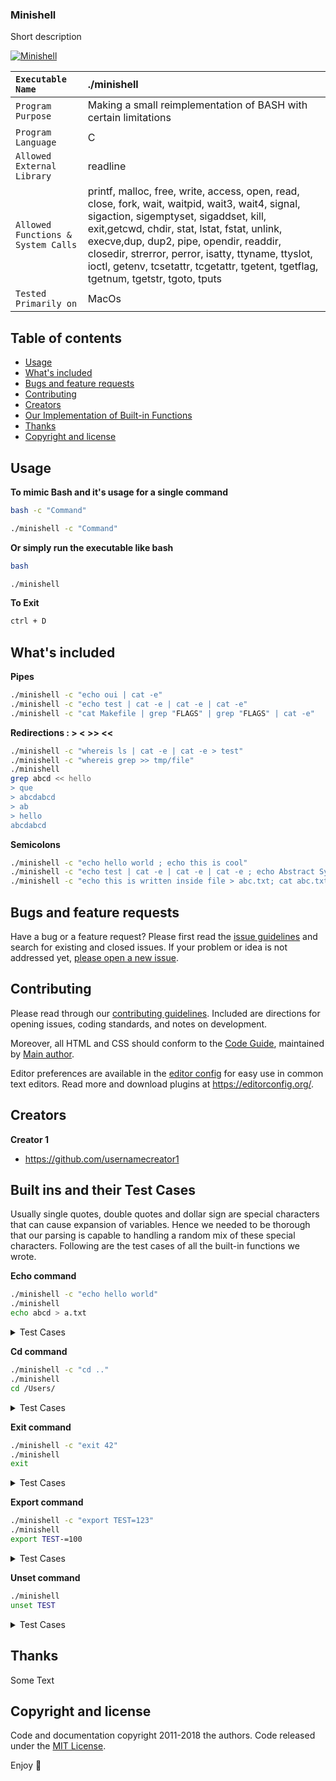   <h3 align="left">Minishell</h3>

  <p align="left">
    Short description
  </p>
  <p align="left">
    <a href="https://github.com/harshbanthiya/Minishell">
    <img src="https://badge42.vercel.app/api/v2/cl2xrmmu4000609mlo05k9qg8/project/2371023" alt="Minishell">
    </a>
 </p>
  
   ``Executable Name`` | ./minishell 
   :--------------- | :---------------
   ``Program Purpose`` | Making a small reimplementation of BASH with certain limitations
   ``Program Language`` | C |
   ``Allowed External Library`` | readline 
   ``Allowed Functions & System Calls`` | printf, malloc, free, write, access, open, read, close, fork, wait, waitpid, wait3, wait4, signal, sigaction, sigemptyset, sigaddset, kill, exit,getcwd, chdir, stat, lstat, fstat, unlink, execve,dup, dup2, pipe, opendir, readdir, closedir, strerror, perror, isatty, ttyname, ttyslot, ioctl, getenv, tcsetattr, tcgetattr, tgetent, tgetflag, tgetnum, tgetstr, tgoto, tputs
   ``Tested Primarily on`` | MacOs    



## Table of contents

- [Usage](#Usage)
- [What's included](#whats-included)
- [Bugs and feature requests](#bugs-and-feature-requests)
- [Contributing](#contributing)
- [Creators](#creators)
- [Our Implementation of Built-in Functions](#Built-ins-and-their-Test-Cases)
- [Thanks](#thanks)
- [Copyright and license](#copyright-and-license)


## Usage

**To mimic Bash and it's usage for a single command**
```sh
bash -c "Command"
```
```sh
./minishell -c "Command"
```
**Or simply run the executable like bash**
```sh
bash
```
```sh
./minishell 
```
**To Exit**
```sh
ctrl + D
```


## What's included

**Pipes** 

```sh
./minishell -c "echo oui | cat -e"
./minishell -c "echo test | cat -e | cat -e | cat -e"
./minishell -c "cat Makefile | grep "FLAGS" | grep "FLAGS" | cat -e"
```

**Redirections : > < >> <<** 

```sh
./minishell -c "whereis ls | cat -e | cat -e > test"
./minishell -c "whereis grep >> tmp/file"
./minishell
grep abcd << hello
> que
> abcdabcd 
> ab
> hello
abcdabcd
```

**Semicolons** 

```sh
./minishell -c "echo hello world ; echo this is cool"
./minishell -c "echo test | cat -e | cat -e | cat -e ; echo Abstract Sytax tree"
./minishell -c "echo this is written inside file > abc.txt; cat abc.txt"
```

## Bugs and feature requests

Have a bug or a feature request? Please first read the [issue guidelines](https://reponame/blob/master/CONTRIBUTING.md) and search for existing and closed issues. If your problem or idea is not addressed yet, [please open a new issue](https://reponame/issues/new).

## Contributing

Please read through our [contributing guidelines](https://reponame/blob/master/CONTRIBUTING.md). Included are directions for opening issues, coding standards, and notes on development.

Moreover, all HTML and CSS should conform to the [Code Guide](https://github.com/mdo/code-guide), maintained by [Main author](https://github.com/usernamemainauthor).

Editor preferences are available in the [editor config](https://reponame/blob/master/.editorconfig) for easy use in common text editors. Read more and download plugins at <https://editorconfig.org/>.

## Creators

**Creator 1**

- <https://github.com/usernamecreator1>

## Built ins and their Test Cases 


Usually single quotes, double quotes and dollar sign are special characters that can cause expansion of variables.
Hence we needed to be thorough that our parsing is capable to handling a random mix of these special characters.
Following are the test cases of all the built-in functions we wrote. 

**Echo command**
```sh
./minishell -c "echo hello world"
./minishell 
echo abcd > a.txt
```
<details><summary> Test Cases </summary>

  
```sh
./minishell
1: echo
2: echo echo
3: eCho
4: eChO
5: eCHO
6: ECHO
7: echo rhobebou
8: echo stop barking
9: echo "bonjour"
10: echo bonjour
11: echo 'bonjour'
12: echo -n bonjour
13: echo -nn bonjour
14: echo -n -n -n bonjour
15: echo -n -n -n bonjour
16: echo "-n" bonjour
17: echo -n"-n" bonjour
18: echo "-nnnn" bonjour
19: echo "-n -n -n"-n bonjour
20: echo "-n '-n'" bonjour
21: echo $USER
22: echo "$USER"
23: echo "'$USER'"
24: echo " '$USER' "
25: echo text"$USER"
26: echo text"'$USER'" ' $USER '
27: echo "text"   "$USER"    "$USER"
28: echo '              $USER          '
29: echo               text "$USER"            "$USER"text
30: echo ''''''''''$USER''''''''''
31: echo """"""""$USER""""""""
32: echo $USER'$USER'text oui oui     oui  oui $USER oui      $USER ''
33: echo $USER '' $USER $USER '' $USER '' $USER -n $USER
34: echo ' ' ' '
35: echo '" ' " """
36: echo " " " """ ''
37: echo "$USER""$USER""$USER"
38: echo text"$USER"test
39: echo '$USER' "$USER" "text ' text"
40: echo '$USER'
41: echo $USER " "
42: echo "$USER""Users/$USER/file""'$USER'"'$USER'
43: echo "$USER$USER$USER"
44: echo '$USER'"$USER"'$USER'
45: echo '"$USER"''$USER'"""$USER"
46: echo " $USER  "'$PWD'
47: echo " $USER  $ "'$PWD'
48: echo $USER=4
49: echo $USER=thallard
50: echo $USER
51: echo $?
52: echo $USER213
53: echo $USER$12USER$USER=4$USER12
54: echo $USER $123456789USER $USER123456789
55: echo $USER $9999USER $8888USER $7777USER
56: echo $USER $USER9999 $USER8888 $USER7777
57: echo $USER $USER9999 $USER8888 $USER7777 "$USER"
58: echo "$USER=12$USER"
59: echo "$9USER" "'$USER=12$SOMETHING'"
60: echo $PWD/file
61: echo "$PWD/file"
62: echo "text" "text$USER" ... "$USER"
63: echo $PWD
```

</details>

**Cd command**
```sh
./minishell -c "cd .."
./minishell 
cd /Users/
```
<details><summary> Test Cases </summary>

```sh
./minishell
1: cd
2: cd ..
3: cd .
4: cd /Users
5: cd //
6: cd '//'
7: cd //////
8: cd ./././
9: cd /
10: cd '/////' 2>/dev/null
11: cd '/etc'
12: cd '/var'
13: cd "$PWD/file_tests"
14: cd "doesntexist"
15: cd "doesntexist" 2>/dev/null
16: cd ../../..
17: cd "wtf" 2>/dev/null
18: cd ..
19: cd ..
20: cd ?
21: cd +
22: cd _
23: cd woof
24: cd bark bark
25: cd '/'
26: cd $PWD/file_tests
27: cd $OLDPWD/something
```
</details>

**Exit command**
```sh
./minishell -c "exit 42"
./minishell 
exit
```
<details><summary> Test Cases </summary>

```sh
./minishell
1: exit 0 0
2: exit 42 42
3: exit -42 -24
4: exit 42
5: exit 42 53 68
6: exit 259
7: exit -12030
8: exit --1239312
9: exit ++++1203020103
10: exit +0
11: exit ++++++0
12: exit -----0
13: exit azerty
14: exit kewkwqke
15: exit a
16: exit z
17: exit "1"
18: exit "2"
19: exit "+102"
20: exit "1230"
21: exit "+++1230"
22: exit "1"23
23: exit "2"32"32"
24: exit "'42'"
25: exit '42'"42"42
26: exit +'42'"42"42
27: exit -'42'"42"42
28: exit 9223372036854775807
29: exit 9223372036854775808
30: exit -4
31: exit wrong
32: exit wrong_command
33: exit something
34: exit 1
35: exit -1
36: exit 42
37: exit 0
38: exit --000
39: exit +++++++000
40: exit ++++3193912939
41: exit ---31232103012
42: exit "something"
43: exit q
44: exit help
45: exit export
46: exit echo
47: exit cd ..
48: exit 0 0
49: exit something somethingv2
50: exit 42 42 42 42 42
51: exit echo something
52: exit exit
```
</details>
  
**Export command**
```sh
./minishell -c "export TEST=123"
./minishell 
export TEST-=100
```
<details><summary> Test Cases </summary>

```sh
./minishell
1: cd
2: cd ..
3: cd .
4: cd /Users
5: cd //
6: cd '//'
7: cd //////
8: cd ./././
9: cd /
10: cd '/////' 2>/dev/null
11: cd '/etc'
12: cd '/var'
13: cd "$PWD/file_tests"
14: cd "doesntexist"
15: cd "doesntexist" 2>/dev/null
16: cd ../../..
17: cd "wtf" 2>/dev/null
18: cd ..
19: cd ..
20: cd ?
21: cd +
22: cd _
23: cd woof
24: cd bark bark
25: cd '/'
26: cd $PWD/file_tests
27: cd $OLDPWD/something
```
</details>

**Unset command**
```sh
./minishell
unset TEST
```
<details><summary> Test Cases </summary>

```sh
./minishell
1: cd
2: cd ..
3: cd .
4: cd /Users
5: cd //
6: cd '//'
7: cd //////
8: cd ./././
9: cd /
10: cd '/////' 2>/dev/null
11: cd '/etc'
12: cd '/var'
13: cd "$PWD/file_tests"
14: cd "doesntexist"
15: cd "doesntexist" 2>/dev/null
16: cd ../../..
17: cd "wtf" 2>/dev/null
18: cd ..
19: cd ..
20: cd ?
21: cd +
22: cd _
23: cd woof
24: cd bark bark
25: cd '/'
26: cd $PWD/file_tests
27: cd $OLDPWD/something
```
</details>



## Thanks

Some Text

## Copyright and license

Code and documentation copyright 2011-2018 the authors. Code released under the [MIT License](https://reponame/blob/master/LICENSE).

Enjoy :metal:
